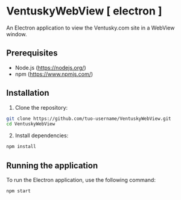 # VentuskyWebView [ electron ]

An Electron application to view the Ventusky.com site in a WebView window.

## Prerequisites

- Node.js (https://nodejs.org/)
- npm (https://www.npmjs.com/)

## Installation

1. Clone the repository:

 ```bash
 git clone https://github.com/tuo-username/VentuskyWebView.git
 cd VentuskyWebView
 ```

2. Install dependencies:

 ```bash
 npm install
 ```

## Running the application

To run the Electron application, use the following command:

```bash
npm start
```
